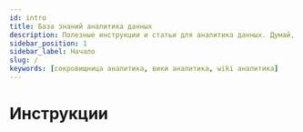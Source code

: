 ```yaml
---
id: intro
title: База знаний аналитика данных
description: Полезные инструкции и статьи для аналитика данных. Думай, а не запоминай.
sidebar_position: 1
sidebar_label: Начало
slug: /
keywords: [сокровищница аналитика, вики аналитика, wiki аналитика]
---
```


# Инструкции


